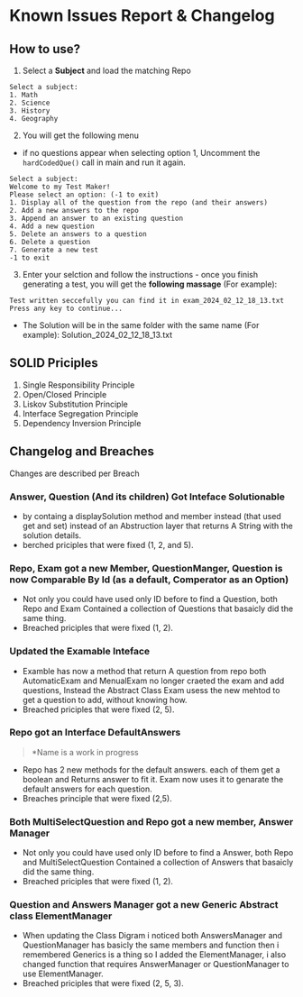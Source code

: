 # Known Issues Report & Changelog

## How to use?

1) Select a **Subject** and load the matching Repo

```
Select a subject: 
1. Math
2. Science
3. History
4. Geography
```

2) You will get the following menu

- if no questions appear when selecting option 1, Uncomment the `hardCodedQue()` call in main and run it again.

```
Select a subject: 
Welcome to my Test Maker!
Please select an option: (-1 to exit)
1. Display all of the question from the repo (and their answers)
2. Add a new answers to the repo
3. Append an answer to an existing question
4. Add a new question
5. Delete an answers to a question
6. Delete a question
7. Generate a new test
-1 to exit
```

3) Enter your selction and follow the instructions - once you finish generating a test, you will get the **following massage** (For example):

```
Test written seccefully you can find it in exam_2024_02_12_18_13.txt
Press any key to continue...
```

- The Solution will be in the same folder with the same name (For example):
  Solution_2024_02_12_18_13.txt

## SOLID Priciples

1) Single Responsibility Principle
2) Open/Closed Principle
3) Liskov Substitution Principle
4) Interface Segregation Principle
5) Dependency Inversion Principle

## Changelog and Breaches

Changes are described per Breach

### Answer, Question (And its children) Got Inteface Solutionable

- by containg a displaySolution method and member instead (that used get and set) instead of an Abstruction layer that returns A String with the solution details.
- berched priciples that were fixed (1, 2, and 5).

### Repo, Exam got a new Member, QuestionManger, Question is now Comparable By Id (as a default, Comperator as an Option)

- Not only you could have used only ID before to find a Question, both Repo and Exam Contained a collection of Questions that basaicly did the same thing.
- Breached priciples that were fixed (1, 2).

### Updated the Examable Inteface

- Examble has now a method that return A question from repo
  both AutomaticExam and MenualExam no longer craeted the exam and add questions, Instead the Abstract Class Exam usess the new mehtod to get a question to add, without knowing how.
- Breached priciples that were fixed (2, 5).

### Repo got an Interface DefaultAnswers

> *Name is a work in progress

- Repo has 2 new methods for the default answers. each of them get a boolean and Returns answer to fit it. Exam now uses it to genarate the default answers for each question.
- Breaches principle that were fixed (2,5).

### Both MultiSelectQuestion and Repo got a new member, Answer Manager

* Not only you could have used only ID before to find a Answer, both Repo and MultiSelectQuestion Contained a collection of Answers that basaicly did the same thing.
* Breached priciples that were fixed (1, 2).

### Question and Answers Manager got a new Generic Abstract class ElementManager

* When updating the Class Digram i noticed both AnswersManager and QuestionManager has basicly the same members and function then i remembered Generics is a thing so I added the ElementManager, i also changed function that requires AnswerManager or QuestionManager to use ElementManager.
* Breached priciples that were fixed (2, 5, 3).

